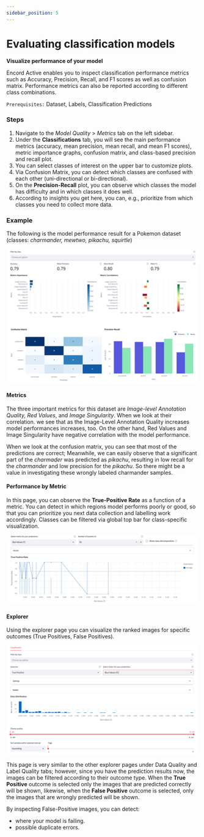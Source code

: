 ```yaml
---
sidebar_position: 5
---
```


# Evaluating classification models

**Visualize performance of your model**

Encord Active enables you to inspect classification performance metrics such as Accuracy, Precision, Recall, and F1 
scores as well as confusion matrix. Performance metrics can also be reported according to different class combinations.

`Prerequisites:` Dataset, Labels, Classification Predictions

### Steps

1. Navigate to the _Model Quality_ > _Metrics_ tab on the left sidebar.
2. Under the **Classifications** tab, you will see the main performance metrics (accuracy, mean precision, mean recall, 
and mean F1 scores), metric importance graphs, confusion matrix, and class-based precision and recall plot.
3. You can select classes of interest on the upper bar to customize plots.
4. Via Confusion Matrix, you can detect which classes are confused with each other (uni-directional or bi-directional).
4. On the **Precision-Recall** plot, you can observe which classes the model has difficulty and in which classes it 
does well.
5. According to insights you get here, you can, e.g., prioritize from which classes you need to collect more data.

### Example

The following is the model performance result for a Pokemon dataset (classes: *charmander, mewtwo, pikachu, 
squirtle*)

![metric](../images/workflows/evaluate-classification-model/img_1.png)  



#### Metrics 

The three important metrics for this dataset are *Image-level Annotation Quality, Red Values*, and *Image Singularity*. When 
we look at their correlation. we see that as the Image-Level Annotation Quality increases model performances increases, 
too. On the other hand, Red Values and Image Singularity have negative correlation with the model performance.

When we look at the confusion matrix, you can see that most of the predictions are correct; Meanwhile, we can easily 
observe that a significant part of the *charmader* was predicted as *pikachu*, resulting in low recall for the 
*charmander* and low precision for the *pikachu*. So there might be a value in investigating these wrongly labeled 
charmander samples.

#### Performance by Metric

In this page, you can observe the **True-Positive Rate** as a function of a metric. You can 
detect in which regions model performs poorly or good, so that you can prioritize you next data collection and 
labelling work accordingly. Classes can be filtered via global top bar for class-specific visualization.

![performance_by_metric](../images/workflows/evaluate-classification-model/img_2.png)


#### Explorer

Using the explorer page you can visualize the ranked images for specific outcomes (True 
Positives, False Positives).

![explorer](../images/workflows/evaluate-classification-model/img_3.png)

This page is very similar to the other explorer pages under Data Quality and Label Quality tabs; however, since you 
have the prediction results now, the images can be filtered according to their outcome type. When the **True Positive** 
outcome is selected only the images that are predicted correctly will be shown, likewise, when the **False Positive** 
outcome is selected, only the images that are wrongly predicted will be shown.

By inspecting False-Positive images, you can detect:
- where your model is failing.
- possible duplicate errors.





